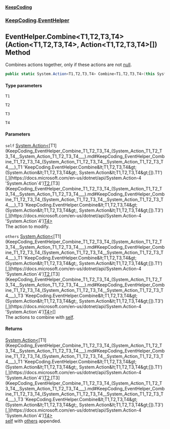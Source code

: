 #### [KeepCoding](index.md 'index')
### [KeepCoding](KeepCoding.md 'KeepCoding').[EventHelper](KeepCoding_EventHelper.md 'KeepCoding.EventHelper')
## EventHelper.Combine&lt;T1,T2,T3,T4&gt;(Action&lt;T1,T2,T3,T4&gt;, Action&lt;T1,T2,T3,T4&gt;[]) Method
Combines actions together, only if these actions are not [null](https://docs.microsoft.com/en-us/dotnet/csharp/language-reference/keywords/null 'https://docs.microsoft.com/en-us/dotnet/csharp/language-reference/keywords/null').  
```csharp
public static System.Action<T1,T2,T3,T4> Combine<T1,T2,T3,T4>(this System.Action<T1,T2,T3,T4> self, params System.Action<T1,T2,T3,T4>[] others);
```
#### Type parameters
<a name='KeepCoding_EventHelper_Combine_T1_T2_T3_T4_(System_Action_T1_T2_T3_T4__System_Action_T1_T2_T3_T4___)_T1'></a>
`T1`  
  
<a name='KeepCoding_EventHelper_Combine_T1_T2_T3_T4_(System_Action_T1_T2_T3_T4__System_Action_T1_T2_T3_T4___)_T2'></a>
`T2`  
  
<a name='KeepCoding_EventHelper_Combine_T1_T2_T3_T4_(System_Action_T1_T2_T3_T4__System_Action_T1_T2_T3_T4___)_T3'></a>
`T3`  
  
<a name='KeepCoding_EventHelper_Combine_T1_T2_T3_T4_(System_Action_T1_T2_T3_T4__System_Action_T1_T2_T3_T4___)_T4'></a>
`T4`  
  
#### Parameters
<a name='KeepCoding_EventHelper_Combine_T1_T2_T3_T4_(System_Action_T1_T2_T3_T4__System_Action_T1_T2_T3_T4___)_self'></a>
`self` [System.Action&lt;](https://docs.microsoft.com/en-us/dotnet/api/System.Action-4 'System.Action`4')[T1](KeepCoding_EventHelper_Combine_T1_T2_T3_T4_(System_Action_T1_T2_T3_T4__System_Action_T1_T2_T3_T4___).md#KeepCoding_EventHelper_Combine_T1_T2_T3_T4_(System_Action_T1_T2_T3_T4__System_Action_T1_T2_T3_T4___)_T1 'KeepCoding.EventHelper.Combine&lt;T1,T2,T3,T4&gt;(System.Action&lt;T1,T2,T3,T4&gt;, System.Action&lt;T1,T2,T3,T4&gt;[]).T1')[,](https://docs.microsoft.com/en-us/dotnet/api/System.Action-4 'System.Action`4')[T2](KeepCoding_EventHelper_Combine_T1_T2_T3_T4_(System_Action_T1_T2_T3_T4__System_Action_T1_T2_T3_T4___).md#KeepCoding_EventHelper_Combine_T1_T2_T3_T4_(System_Action_T1_T2_T3_T4__System_Action_T1_T2_T3_T4___)_T2 'KeepCoding.EventHelper.Combine&lt;T1,T2,T3,T4&gt;(System.Action&lt;T1,T2,T3,T4&gt;, System.Action&lt;T1,T2,T3,T4&gt;[]).T2')[,](https://docs.microsoft.com/en-us/dotnet/api/System.Action-4 'System.Action`4')[T3](KeepCoding_EventHelper_Combine_T1_T2_T3_T4_(System_Action_T1_T2_T3_T4__System_Action_T1_T2_T3_T4___).md#KeepCoding_EventHelper_Combine_T1_T2_T3_T4_(System_Action_T1_T2_T3_T4__System_Action_T1_T2_T3_T4___)_T3 'KeepCoding.EventHelper.Combine&lt;T1,T2,T3,T4&gt;(System.Action&lt;T1,T2,T3,T4&gt;, System.Action&lt;T1,T2,T3,T4&gt;[]).T3')[,](https://docs.microsoft.com/en-us/dotnet/api/System.Action-4 'System.Action`4')[T4](KeepCoding_EventHelper_Combine_T1_T2_T3_T4_(System_Action_T1_T2_T3_T4__System_Action_T1_T2_T3_T4___).md#KeepCoding_EventHelper_Combine_T1_T2_T3_T4_(System_Action_T1_T2_T3_T4__System_Action_T1_T2_T3_T4___)_T4 'KeepCoding.EventHelper.Combine&lt;T1,T2,T3,T4&gt;(System.Action&lt;T1,T2,T3,T4&gt;, System.Action&lt;T1,T2,T3,T4&gt;[]).T4')[&gt;](https://docs.microsoft.com/en-us/dotnet/api/System.Action-4 'System.Action`4')  
The action to modify.
  
<a name='KeepCoding_EventHelper_Combine_T1_T2_T3_T4_(System_Action_T1_T2_T3_T4__System_Action_T1_T2_T3_T4___)_others'></a>
`others` [System.Action&lt;](https://docs.microsoft.com/en-us/dotnet/api/System.Action-4 'System.Action`4')[T1](KeepCoding_EventHelper_Combine_T1_T2_T3_T4_(System_Action_T1_T2_T3_T4__System_Action_T1_T2_T3_T4___).md#KeepCoding_EventHelper_Combine_T1_T2_T3_T4_(System_Action_T1_T2_T3_T4__System_Action_T1_T2_T3_T4___)_T1 'KeepCoding.EventHelper.Combine&lt;T1,T2,T3,T4&gt;(System.Action&lt;T1,T2,T3,T4&gt;, System.Action&lt;T1,T2,T3,T4&gt;[]).T1')[,](https://docs.microsoft.com/en-us/dotnet/api/System.Action-4 'System.Action`4')[T2](KeepCoding_EventHelper_Combine_T1_T2_T3_T4_(System_Action_T1_T2_T3_T4__System_Action_T1_T2_T3_T4___).md#KeepCoding_EventHelper_Combine_T1_T2_T3_T4_(System_Action_T1_T2_T3_T4__System_Action_T1_T2_T3_T4___)_T2 'KeepCoding.EventHelper.Combine&lt;T1,T2,T3,T4&gt;(System.Action&lt;T1,T2,T3,T4&gt;, System.Action&lt;T1,T2,T3,T4&gt;[]).T2')[,](https://docs.microsoft.com/en-us/dotnet/api/System.Action-4 'System.Action`4')[T3](KeepCoding_EventHelper_Combine_T1_T2_T3_T4_(System_Action_T1_T2_T3_T4__System_Action_T1_T2_T3_T4___).md#KeepCoding_EventHelper_Combine_T1_T2_T3_T4_(System_Action_T1_T2_T3_T4__System_Action_T1_T2_T3_T4___)_T3 'KeepCoding.EventHelper.Combine&lt;T1,T2,T3,T4&gt;(System.Action&lt;T1,T2,T3,T4&gt;, System.Action&lt;T1,T2,T3,T4&gt;[]).T3')[,](https://docs.microsoft.com/en-us/dotnet/api/System.Action-4 'System.Action`4')[T4](KeepCoding_EventHelper_Combine_T1_T2_T3_T4_(System_Action_T1_T2_T3_T4__System_Action_T1_T2_T3_T4___).md#KeepCoding_EventHelper_Combine_T1_T2_T3_T4_(System_Action_T1_T2_T3_T4__System_Action_T1_T2_T3_T4___)_T4 'KeepCoding.EventHelper.Combine&lt;T1,T2,T3,T4&gt;(System.Action&lt;T1,T2,T3,T4&gt;, System.Action&lt;T1,T2,T3,T4&gt;[]).T4')[&gt;](https://docs.microsoft.com/en-us/dotnet/api/System.Action-4 'System.Action`4')[[]](https://docs.microsoft.com/en-us/dotnet/api/System.Array 'System.Array')  
The actions to combine with [self](KeepCoding_EventHelper_Combine_T1_T2_T3_T4_(System_Action_T1_T2_T3_T4__System_Action_T1_T2_T3_T4___).md#KeepCoding_EventHelper_Combine_T1_T2_T3_T4_(System_Action_T1_T2_T3_T4__System_Action_T1_T2_T3_T4___)_self 'KeepCoding.EventHelper.Combine&lt;T1,T2,T3,T4&gt;(System.Action&lt;T1,T2,T3,T4&gt;, System.Action&lt;T1,T2,T3,T4&gt;[]).self').
  
#### Returns
[System.Action&lt;](https://docs.microsoft.com/en-us/dotnet/api/System.Action-4 'System.Action`4')[T1](KeepCoding_EventHelper_Combine_T1_T2_T3_T4_(System_Action_T1_T2_T3_T4__System_Action_T1_T2_T3_T4___).md#KeepCoding_EventHelper_Combine_T1_T2_T3_T4_(System_Action_T1_T2_T3_T4__System_Action_T1_T2_T3_T4___)_T1 'KeepCoding.EventHelper.Combine&lt;T1,T2,T3,T4&gt;(System.Action&lt;T1,T2,T3,T4&gt;, System.Action&lt;T1,T2,T3,T4&gt;[]).T1')[,](https://docs.microsoft.com/en-us/dotnet/api/System.Action-4 'System.Action`4')[T2](KeepCoding_EventHelper_Combine_T1_T2_T3_T4_(System_Action_T1_T2_T3_T4__System_Action_T1_T2_T3_T4___).md#KeepCoding_EventHelper_Combine_T1_T2_T3_T4_(System_Action_T1_T2_T3_T4__System_Action_T1_T2_T3_T4___)_T2 'KeepCoding.EventHelper.Combine&lt;T1,T2,T3,T4&gt;(System.Action&lt;T1,T2,T3,T4&gt;, System.Action&lt;T1,T2,T3,T4&gt;[]).T2')[,](https://docs.microsoft.com/en-us/dotnet/api/System.Action-4 'System.Action`4')[T3](KeepCoding_EventHelper_Combine_T1_T2_T3_T4_(System_Action_T1_T2_T3_T4__System_Action_T1_T2_T3_T4___).md#KeepCoding_EventHelper_Combine_T1_T2_T3_T4_(System_Action_T1_T2_T3_T4__System_Action_T1_T2_T3_T4___)_T3 'KeepCoding.EventHelper.Combine&lt;T1,T2,T3,T4&gt;(System.Action&lt;T1,T2,T3,T4&gt;, System.Action&lt;T1,T2,T3,T4&gt;[]).T3')[,](https://docs.microsoft.com/en-us/dotnet/api/System.Action-4 'System.Action`4')[T4](KeepCoding_EventHelper_Combine_T1_T2_T3_T4_(System_Action_T1_T2_T3_T4__System_Action_T1_T2_T3_T4___).md#KeepCoding_EventHelper_Combine_T1_T2_T3_T4_(System_Action_T1_T2_T3_T4__System_Action_T1_T2_T3_T4___)_T4 'KeepCoding.EventHelper.Combine&lt;T1,T2,T3,T4&gt;(System.Action&lt;T1,T2,T3,T4&gt;, System.Action&lt;T1,T2,T3,T4&gt;[]).T4')[&gt;](https://docs.microsoft.com/en-us/dotnet/api/System.Action-4 'System.Action`4')  
[self](KeepCoding_EventHelper_Combine_T1_T2_T3_T4_(System_Action_T1_T2_T3_T4__System_Action_T1_T2_T3_T4___).md#KeepCoding_EventHelper_Combine_T1_T2_T3_T4_(System_Action_T1_T2_T3_T4__System_Action_T1_T2_T3_T4___)_self 'KeepCoding.EventHelper.Combine&lt;T1,T2,T3,T4&gt;(System.Action&lt;T1,T2,T3,T4&gt;, System.Action&lt;T1,T2,T3,T4&gt;[]).self') with [others](KeepCoding_EventHelper_Combine_T1_T2_T3_T4_(System_Action_T1_T2_T3_T4__System_Action_T1_T2_T3_T4___).md#KeepCoding_EventHelper_Combine_T1_T2_T3_T4_(System_Action_T1_T2_T3_T4__System_Action_T1_T2_T3_T4___)_others 'KeepCoding.EventHelper.Combine&lt;T1,T2,T3,T4&gt;(System.Action&lt;T1,T2,T3,T4&gt;, System.Action&lt;T1,T2,T3,T4&gt;[]).others') appended.
